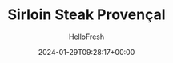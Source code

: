 ---
draft: true # Use this only for setting draft status
hidden: false # Use this to hide unwanted recipes
slug: # <post-title>
title: 'Sirloin Steak Provençal'
description: "You probably haven’t tasted steak like this before: this sirloin is seasoned with Herbs de Provence—a blend of aromatics from the south of France that includes lavender, rosemary, and tarragon. Together, the meat and aromatics create some truly extraordinary flavors that feel right at home next to the dynamic sides—those would be roasted potatoes and carrots, a rich pan sauce, and a dollop of truffle-flavored sour cream."
image: https://img.hellofresh.com/f_auto,fl_lossy,q_auto,w_1200/hellofresh_s3/image/5e430f5680cd486d3e50d680-287f8cf6.jpg
date: 2024-01-29T09:28:17+00:00
author: HelloFresh

tags: []
categories: "main course"
cuisines: "French"
allergens: ['Milk']

calories: 690
preptime: ['45 minutes']
cooktime: # 180 = 3 Hours | In minutes
totaltime: PT45M
servings: 2

links:
  - description: "You probably haven’t tasted steak like this before: this sirloin is seasoned with Herbs de Provence—a blend of aromatics from the south of France that includes lavender, rosemary, and tarragon. Together, the meat and aromatics create some truly extraordinary flavors that feel right at home next to the dynamic sides—those would be roasted potatoes and carrots, a rich pan sauce, and a dollop of truffle-flavored sour cream."
    website: https://www.hellofresh.com/recipes/sirloin-steak-provencal-5e430f5680cd486d3e50d680
    image: https://img.hellofresh.com/f_auto,fl_lossy,q_auto,w_1200/hellofresh_s3/image/5e430f5680cd486d3e50d680-287f8cf6.jpg
 
weight: # 1 | You can add weight to some posts to override the default sorting (date descending)

comments: false # Keep False

ingredients: ['12 ounce Yukon Gold Potatoes', '12 ounce Carrots', '14 ounce Sirloin Steak', '2 unit Scallions', '1 unit Shallot', '2 tablespoon Sour Cream', '2 g Truffle Zest', '1 tablespoon Herbes de Provence', '1 unit Beef Stock Concentrate', '1 tablespoon Olive Oil', '2 tablespoon Butter', ' Salt', ' Pepper']

instructionTitles: ['Start Prep', 'Roast Veggies', 'Finish Prep and Make Truffle Cream', 'Cook Steak', 'Make Pan Sauce', 'Finish and Serve']
instructions: ['Adjust rack to top position (top and middle positions for 4 servings) and preheat oven to 425 degrees. Wash and dry all produce. Halve potatoes, then cut into ½-inch-thick wedges. Trim, peel, and cut carrots on a diagonal into 1-inch-thick pieces. Pat steak dry with paper towels; season all over with salt and pepper. Let sit at room temperature until ready to cook.', 'Place potatoes and carrots on opposite sides of a baking sheet. Toss each with a drizzle of olive oil and a pinch of salt and pepper. Roast on top rack until browned and tender, 25-30 minutes. (For 4 servings, divide veggies between 2 baking sheets; roast potatoes on top rack and carrots on middle rack.)', 'Meanwhile, trim and thinly slice scallions, separating whites from greens. Halve, peel, and finely chop shallot. In a small bowl, combine sour cream, a drizzle of olive oil, and truffle zest (start with a pinch, then taste and add more from there if desired). Add water 1 tsp at a time until mixture reaches a drizzling consistency.', 'Pat steak dry with paper towels again. Heat a drizzle of olive oil in a large pan over medium-high heat. Add steak and cook until nicely browned on first side, 3-6 minutes. Flip and lower heat to medium. Add 1 tsp Herbes de Provence (2 tsp for 4 servings; we sent more) and 2 TBSP butter (4 TBSP for 4) to pan. Carefully tilt pan toward you. Using a spoon, continually baste steak with butter until it reaches desired doneness, 6-9 minutes more. Leaving butter in pan, transfer steak to a cutting board to rest.', 'Heat same pan over medium-high heat and add scallion whites and shallot. Cook, stirring, until softened, 2-3 minutes. Add stock concentrate and ¼ cup water (⅓ cup for 4 servings). Bring to a simmer and cook until slightly thickened, 2-3 minutes.', 'Thinly slice steak against the grain. Divide steak, potatoes, and carrots between plates. Stir any resting juices from steak into pan sauce. Drizzle sauce over steak and garnish with scallion greens. Serve with truffle cream on the side for dipping.']
---